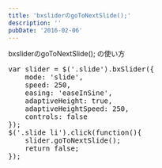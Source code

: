 ```yaml
---
title: 'bxsliderのgoToNextSlide();'
description: ''
pubDate: '2016-02-06'
---
```


<p>bxsliderのgoToNextSlide(); の使い方</p>
<pre class="brush: jscript; title: ; notranslate" title="">var slider = $('.slide').bxSlider({
	mode: 'slide',
	speed: 250,
	easing: 'easeInSine',
	adaptiveHeight: true,
	adaptiveHeightSpeed: 250,
	controls: false
});
$('.slide li').click(function(){
	slider.goToNextSlide();
	return false;
});
</pre>
